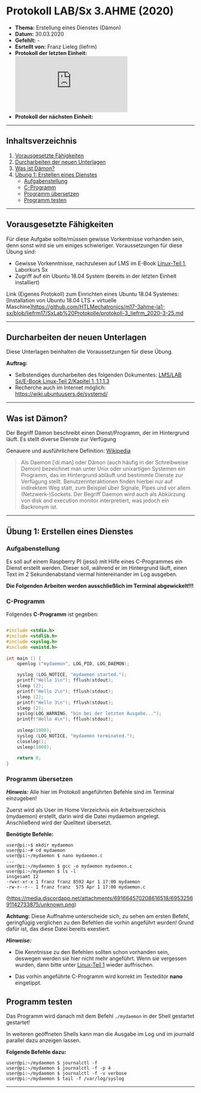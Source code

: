 # Protokoll LAB/Sx 3.AHME (2020)

* **Thema:** Erstellung eines Dienstes (Dämon) 
* **Datum:** 30.03.2020
* **Gefehlt:** -
* **Esrtellt von:** Franz Lieleg (liefrm)
* **Protokoll der letzten Einheit:**![3tes Protokol](https://github.com/HTLMechatronics/m17-3ahme-la1-sx/blob/liefrm17/SxLab%20Protokolle/protokoll-3_liefrm_2020-3-25.md)
* **Protokoll der nächsten Einheit:**

------------------------------------------------------------------------------------------------------------------------
## Inhaltsverzeichnis 

1) [Vorausgesetzte Fähigkeiten](#vorausgesetzte-fähigkeiten)
1) [Durcharbeiten der neuen Unterlagen](#durcharbeiten-der-neuen-unterlagen)
1) [Was ist Dämon?](#was-ist-dämon)
1) [Übung 1: Erstellen eines Dienstes](#übung-1-erstellen-eines-dienstes)
   * [Aufgabenstellung](#aufgabenstellung)
   * [C-Programm](#c-programm)
   * [Programm übersetzen](#programm-übersetzen)
   * [Programm testen](#programm-testen)

------------------------------------------------------------------------------------------------------------------------------
## Vorausgesetzte Fähigkeiten

Für diese Aufgabe sollte/müssen gewisse Vorkentnisse vorhanden sein, denn sonst wird sie um einiges schwieriger.
Voraussetzungen für diese Übung sind: 
 * Gewisse Vorkenntnisse, nachzulesen auf LMS im E-Book [Linux-Teil 1](https://lms.at/dotlrn/classes/informatik/610437.3AHME_LA1SX.19_20/xolrn/7BF1B31508DF3.symlink?resource_id=0-385942208&m=view#154334970), Laborkurs Sx
 * Zugriff auf ein Ubuntu 18.04 System (bereits in der letzten Einheit installiert)
 
Link (Eigenes Protokoll) zum Einrichten eines Ubuntu 18.04 Systemes:[Installation von Ubuntu 18.04 LTS + virtuelle Maschine]https://github.com/HTLMechatronics/m17-3ahme-la1-sx/blob/liefrm17/SxLab%20Protokolle/protokoll-3_liefrm_2020-3-25.md

------------------------------------------------------------------------------------------------------------------------------------
## Durcharbeiten der neuen Unterlagen

Diese Unterlagen beinhalten die Voraussetzungen für diese Übung.

**Auftrag:** 
  * Selbstendiges durcharbeiten des folgenden Dokumentes: [LMS/LAB Sx/E-Book Linux-Teil 2/Kapitel 1.,1.1,1.3](https://lms.at/dotlrn/classes/informatik/610437.3AHME_LA1SX.19_20/xolrn/9F2714A93B69A.symlink?resource_id=0-420357452&m=view#155470713)
  * Recherche auch im Internet möglich: https://wiki.ubuntuusers.de/systemd/
  
---------------------------------------------------------------------------------------------------------------------------------------
## Was ist Dämon?

Der Begriff Dämon beschreibt einen Dienst/Programm, der im Hintergrund läuft. Es stellt diverse Dienste zur Verfügung

Genauere und ausführlichere Definition: [Wikipedia](https://de.wikipedia.org/wiki/Daemon)

>Als Daemon [ˈdiːmən] oder Dämon (auch häufig in der Schreibweise Demon) bezeichnet man unter Unix oder unixartigen Systemen ein Programm, das im Hintergrund abläuft und bestimmte Dienste zur Verfügung stellt. Benutzerinteraktionen finden hierbei nur auf indirektem Weg statt, zum Beispiel über Signale, Pipes und vor allem (Netzwerk-)Sockets. Der Begriff Daemon wird auch als Abkürzung von disk and execution monitor interpretiert, was jedoch ein Backronym ist.

----------------------------------------------------------------------------------------------------------------------------------------
## Übung 1: Erstellen eines Dienstes

### Aufgabenstellung

Es soll auf einem Raspberry PI (jessi) mit Hilfe eines C-Programmes ein Dienst erstellt werden. Dieser soll, während er im Hintergrund läuft, einen Text im 2 Sekundenabstand viermal hintereinander im Log ausgeben. 

**Die Folgenden Arbeiten werden ausschließlich im Terminal abgewickelt!!!**

### C-Programm

Folgendes **C-Programm** ist gegeben:

```C  

#include <stdio.h>    
#include <stdlib.h>   
#include <syslog.h>   
#include <unistd.h>   
    
int main () {   
    openlog ("mydaemon", LOG_PID, LOG_DAEMON);    

    syslog (LOG_NOTICE, "mydaemon started.");   
    printf("Hello 1\n"); fflush(stdout);    
    sleep (2);    
    printf("Hello 2\n"); fflush(stdout);    
    sleep (2);    
    printf("Hello 3\n"); fflush(stdout);    
    sleep (2);    
    syslog(LOG_WARNING, "bin bei der letzten Ausgabe...");    
    printf("Hello 4\n"); fflush(stdout);    
    
    usleep(1000);   
    syslog (LOG_NOTICE, "mydaemon terminated.");    
    closelog();   
    usleep(1000);   
    
    return 0;   
}   

```
### Programm übersetzen

***Hinweis:*** Alle hier im Protokoll angeführten Befehle sind im Terminal einzugeben!

Zuerst wird als User im Home Verzeichnis ein Arbeitsverzeichnis (mydaemon) erstellt, darin wird die Datei mydaemon angelegt. Anschließend wird der Quelltext übersetzt.

**Benötigte Befehle:**

```
user@pi:~$ mkdir mydaemon
user@pi:~# cd mydaemon
user@pi:~/mydaemon $ nano mydaemon.c
...
user@pi:~/mydaemon $ gcc -o mydaemon mydaemon.c
user@pi:~/mydaemon $ ls -l
insgesamt 12
-rwxr-xr-x 1 franz franz 8592 Apr 1 17:00 mydaemon
-rw-r--r-- 1 franz franz  575 Apr 1 17:00 mydaemon.c
```

(https://media.discordapp.net/attachments/691664570208616518/695325691142733875/unknown.png)

**Achtung:** Diese Auffnahme unterscheide sich, zu sehen am ersten Befehl, geringfügig verglichen zu den Befehlen die vorhin angeführt wurden! Grund dafür ist, das diese Datei bereits exestiert.

***Hinweise:*** 

* Die Kenntnisse zu den Befehlen sollten schon vorhanden sein, deswegen werden sie hier nicht mehr angeführt. Wenn sie vergessen    wurden, dann bitte unter [Linux-Teil 1](https://lms.at/dotlrn/classes/informatik/610437.3AHME_LA1SX.19_20/xolrn/7BF1B31508DF3.symlink?resource_id=0-385942208&m=view#154334970) wieder auffrischen.
    
* Das vorhin angeführte C-Programm wird korrekt im Texteditor **nano** eingetippt.

## Programm testen

Das Programm wird danach mit dem Befehl ```./mydaemon``` in der Shell gestartet gestartet!

In weiteren geöffneten Shells kann man die Ausgabe im Log und im journald parallel dazu anzeigen lassen.

**Folgende Befehle dazu:**
```
user@pi:~/mydaemon $ journalctl -f
user@pi:~/mydaemon $ journalctl -f -p 4
user@pi:~/mydaemon $ journalctl -f -v verbose
user@pi:~/mydaemon $ tail -f /var/log/syslog
```
------------------------------------------------------------------------------------------------------------------------------


